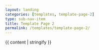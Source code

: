 ```yaml
---
layout: landing
categories: [templates, template-page-2]
type: sub-nav-item
title: Template Page 2
permalink: /templates/template-page-2/
---
```

{{ content | stringify }}